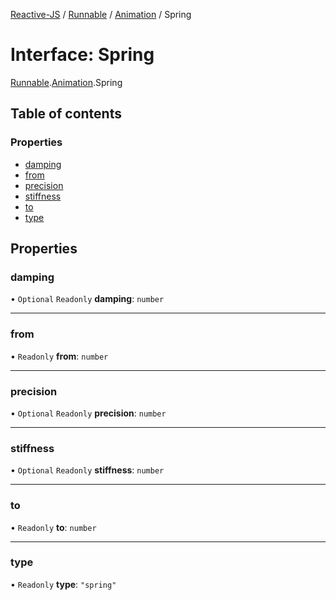 [Reactive-JS](../README.md) / [Runnable](../modules/Runnable.md) / [Animation](../modules/Runnable.Animation.md) / Spring

# Interface: Spring

[Runnable](../modules/Runnable.md).[Animation](../modules/Runnable.Animation.md).Spring

## Table of contents

### Properties

- [damping](Runnable.Animation.Spring.md#damping)
- [from](Runnable.Animation.Spring.md#from)
- [precision](Runnable.Animation.Spring.md#precision)
- [stiffness](Runnable.Animation.Spring.md#stiffness)
- [to](Runnable.Animation.Spring.md#to)
- [type](Runnable.Animation.Spring.md#type)

## Properties

### damping

• `Optional` `Readonly` **damping**: `number`

___

### from

• `Readonly` **from**: `number`

___

### precision

• `Optional` `Readonly` **precision**: `number`

___

### stiffness

• `Optional` `Readonly` **stiffness**: `number`

___

### to

• `Readonly` **to**: `number`

___

### type

• `Readonly` **type**: ``"spring"``
